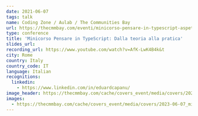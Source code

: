 ```yaml
---
date: 2021-06-07
tags: talk
name: Coding Zone / Aulab / The Communities Bay
url: https://thecmmbay.com/eventi/minicorso-pensare-in-typescript-aspetti-avanzati-kzn745wj8x1
type: conference
title: 'Minicorso Pensare in TypeScript: Dalla teoria alla pratica'
slides_url:
recording_url: https://www.youtube.com/watch?v=AfK-LwK4B4k&t
city: Rome
country: Italy
country_code: IT
language: Italian
recognitions:
  linkedin:
    - https://www.linkedin.com/in/eduardcapanu/
image_header: https://thecmmbay.com/cache/covers_event/media/covers/2023-06-07_minicorso-pensare-in-typescript-aspetti-avanzati_kzn745wj8x1_ec028b99.jpg.webp
images:
  - https://thecmmbay.com/cache/covers_event/media/covers/2023-06-07_minicorso-pensare-in-typescript-aspetti-avanzati_kzn745wj8x1_ec028b99.jpg.webp
---
```

